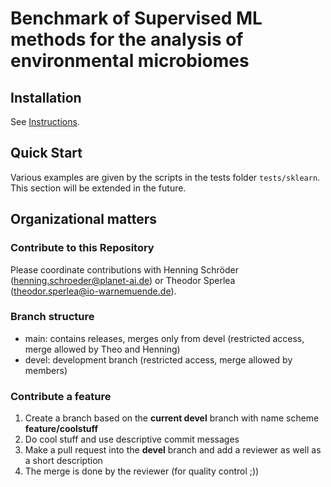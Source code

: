 # Benchmark of Supervised ML methods for the analysis of environmental microbiomes

## Installation
See [Instructions](INSTALL.md).

## Quick Start
Various examples are given by the scripts in the tests folder `tests/sklearn`. This section will be extended in the future.

## Organizational matters
### Contribute to this Repository
Please coordinate contributions with Henning Schröder (henning.schroeder@planet-ai.de) or Theodor Sperlea (theodor.sperlea@io-warnemuende.de).

### Branch structure
* main: contains releases, merges only from devel (restricted access, merge allowed by Theo and Henning)
* devel: development branch (restricted access, merge allowed by members)

### Contribute a feature
1. Create a branch based on the **current devel** branch with name scheme **feature/coolstuff**
2. Do cool stuff and use descriptive commit messages
3. Make a pull request into the **devel** branch and add a reviewer as well as a short description
4. The merge is done by the reviewer (for quality control ;))
